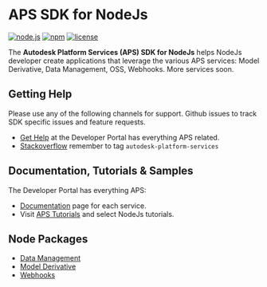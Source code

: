 # APS SDK for NodeJs

[![node.js](https://img.shields.io/badge/Node.js-16.16-blue.svg)](https://nodejs.org)
[![npm](https://img.shields.io/badge/npm-8.11-blue.svg)](https://www.npmjs.com/)
[![license](https://img.shields.io/:license-mit-green.svg)](https://opensource.org/licenses/MIT)

The **Autodesk Platform Services (APS) SDK for NodeJs** helps NodeJs developer create applications that leverage the various APS services: Model Derivative, Data Management, OSS, Webhooks. More services soon.

## Getting Help

Please use any of the following channels for support. Github issues to track SDK specific issues and feature requests. 

- [Get Help](https://aps.autodesk.com/get-help) at the Developer Portal has everything APS related.
- [Stackoverflow](https://stackoverflow.com/questions/ask?tags=autodesk-platform-services) remember to tag `autodesk-platform-services`

## Documentation, Tutorials & Samples

The Developer Portal has everything APS:

- [Documentation](https://aps.autodesk.com/developer/documentation) page for each service.
- Visit [APS Tutorials](http://aps.autodesk.com/tutorials) and select NodeJs tutorials.


## Node Packages

- [Data Management](datamanagement/source/README.md)
- [Model Derivative](modelderivative/source/README.md)
- [Webhooks](webhooks/source/README.md)
